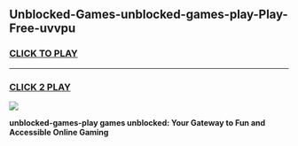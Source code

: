 
## Unblocked-Games-unblocked-games-play-Play-Free-uvvpu
<h3>
<a href="https://premium76.site?title=unblocked-games-play&ref=10A">CLICK TO PLAY</a></h3>
<hr>

<h3>
<a href="https://premium76.site?title=unblocked-games-play&ref=10A">CLICK 2 PLAY</a>
  
</h3>

<a href="https://premium76.site?title=unblocked-games-play&ref=10A"><img src="https://clearcache.store/games.png"></a>


**unblocked-games-play games unblocked: Your Gateway to Fun and Accessible Online Gaming**
